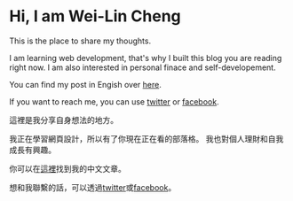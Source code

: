 # Hi, I am Wei-Lin Cheng

This is the place to share my thoughts.

I am learning web development, that's why I built this blog you are reading right now.
I am also interested in personal finace and self-developement. 

You can find my post in Engish over [here](/en/).

If you want to reach me, you can use [twitter](https://twitter.com/weilincheng) or [facebook](https://www.facebook.com/slashengineer).

這裡是我分享自身想法的地方。

我正在學習網頁設計，所以有了你現在正在看的部落格。
我也對個人理財和自我成長有興趣。

你可以在[這裡](/zh/)找到我的中文文章。

想和我聯繫的話，可以透過[twitter](https://twitter.com/weilincheng)或[facebook](https://www.facebook.com/slashengineer)。